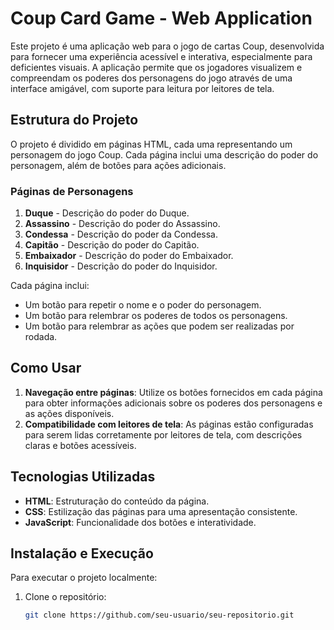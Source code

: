 # Coup Card Game - Web Application

Este projeto é uma aplicação web para o jogo de cartas Coup, desenvolvida para fornecer uma experiência acessível e interativa, especialmente para deficientes visuais. A aplicação permite que os jogadores visualizem e compreendam os poderes dos personagens do jogo através de uma interface amigável, com suporte para leitura por leitores de tela.

## Estrutura do Projeto

O projeto é dividido em páginas HTML, cada uma representando um personagem do jogo Coup. Cada página inclui uma descrição do poder do personagem, além de botões para ações adicionais.

### Páginas de Personagens

1. **Duque** - Descrição do poder do Duque.
2. **Assassino** - Descrição do poder do Assassino.
3. **Condessa** - Descrição do poder da Condessa.
4. **Capitão** - Descrição do poder do Capitão.
5. **Embaixador** - Descrição do poder do Embaixador.
6. **Inquisidor** - Descrição do poder do Inquisidor.

Cada página inclui:
- Um botão para repetir o nome e o poder do personagem.
- Um botão para relembrar os poderes de todos os personagens.
- Um botão para relembrar as ações que podem ser realizadas por rodada.

## Como Usar

1. **Navegação entre páginas**: Utilize os botões fornecidos em cada página para obter informações adicionais sobre os poderes dos personagens e as ações disponíveis.
2. **Compatibilidade com leitores de tela**: As páginas estão configuradas para serem lidas corretamente por leitores de tela, com descrições claras e botões acessíveis.

## Tecnologias Utilizadas

- **HTML**: Estruturação do conteúdo da página.
- **CSS**: Estilização das páginas para uma apresentação consistente.
- **JavaScript**: Funcionalidade dos botões e interatividade.

## Instalação e Execução

Para executar o projeto localmente:

1. Clone o repositório:
   ```bash
   git clone https://github.com/seu-usuario/seu-repositorio.git
